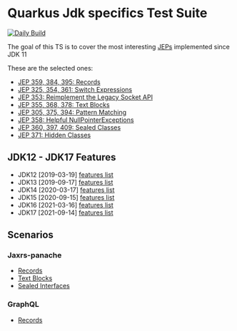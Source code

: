 # Quarkus Jdk specifics Test Suite

[![Daily Build](https://github.com/quarkus-qe/quarkus-jdkspecifics/actions/workflows/daily.yaml/badge.svg)](https://github.com/quarkus-qe/quarkus-jdkspecifics/actions/workflows/daily.yaml)

The goal of this TS is to cover the most interesting [JEPs](http://openjdk.java.net/jeps/1)  implemented since JDK 11

These are the selected ones:

* [JEP 359, 384, 395: Records](https://openjdk.java.net/jeps/395)
* [JEP 325, 354, 361: Switch Expressions](https://openjdk.java.net/jeps/361)
* [JEP 353: Reimplement the Legacy Socket API](https://openjdk.java.net/jeps/353)
* [JEP 355, 368, 378: Text Blocks](https://openjdk.java.net/jeps/378)
* [JEP 305, 375, 394: Pattern Matching](https://openjdk.java.net/jeps/394)
* [JEP 358: Helpful NullPointerExceptions](https://openjdk.java.net/jeps/358)
* [JEP 360, 397, 409: Sealed Classes](https://openjdk.java.net/jeps/409)
* [JEP 371: Hidden Classes](https://openjdk.java.net/jeps/371)

## JDK12 - JDK17 Features

* JDK12 [2019-03-19] [features list](https://openjdk.java.net/projects/jdk/12/)
* JDK13 [2019-09-17] [features list](https://openjdk.java.net/projects/jdk/13/)
* JDK14 [2020-03-17] [features list](https://openjdk.java.net/projects/jdk/14/)
* JDK15 [2020-09-15] [features list](https://openjdk.java.net/projects/jdk/15/)
* JDK16 [2021-03-16] [features list](https://openjdk.java.net/projects/jdk/16/)
* JDK17 [2021-09-14] [features list](https://openjdk.java.net/projects/jdk/17/)

## Scenarios
### Jaxrs-panache
* [Records](https://openjdk.java.net/jeps/395)
* [Text Blocks](https://openjdk.java.net/jeps/378)
* [Sealed Interfaces](https://openjdk.java.net/jeps/409)

### GraphQL
* [Records](https://openjdk.java.net/jeps/395)
